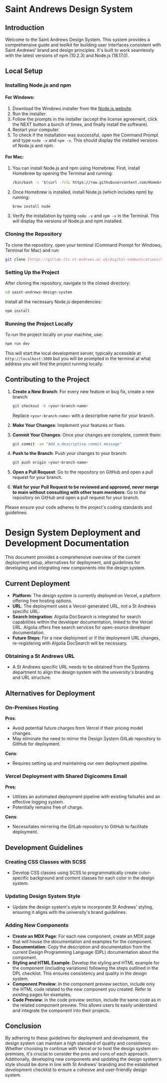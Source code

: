 # Saint Andrews Design System

## Introduction

Welcome to the Saint Andrews Design System. This system provides a comprehensive guide and toolkit for building user interfaces consistent with Saint Andrews' brand and design principles. It's built to work seamlessly with the latest versions of npm (10.2.3) and Node.js (18.17.0).

## Local Setup

### Installing Node.js and npm

#### For Windows:

1. Download the Windows installer from the [Node.js website](https://nodejs.org/).
2. Run the installer.
3. Follow the prompts in the installer (accept the license agreement, click the NEXT button a bunch of times, and finally install the software).
4. Restart your computer.
5. To check if the installation was successful, open the Command Prompt and type `node -v` and `npm -v`. This should display the installed versions of Node.js and npm.

#### For Mac:

1. You can install Node.js and npm using Homebrew. First, install Homebrew by opening the Terminal and running:

   ```bash
   /bin/bash -c "$(curl -fsSL https://raw.githubusercontent.com/Homebrew/install/HEAD/install.sh)"
   ```

2. Once Homebrew is installed, install Node.js (which includes npm) by running:

   ```bash
   brew install node
   ```

3. Verify the installation by typing `node -v` and `npm -v` in the Terminal. This will display the versions of Node.js and npm installed.

### Cloning the Repository

To clone the repository, open your terminal (Command Prompt for Windows, Terminal for Mac) and run:

```bash
git clone [https://gitlab-its.st-andrews.ac.uk/digital-communications/standards/standards-design-system.git]
```

### Setting Up the Project

After cloning the repository, navigate to the cloned directory:

```bash
cd saint-andrews-design-system
```

Install all the necessary Node.js dependencies:

```bash
npm install
```

### Running the Project Locally

To run the project locally on your machine, use:

```bash
npm run dev
```

This will start the local development server, typically accessible at `http://localhost:3000` but you will be prompted in the terminal at what address you will find the project running locally.

## Contributing to the Project

1. **Create a New Branch**: For every new feature or bug fix, create a new branch:

   ```bash
   git checkout -b <your-branch-name>
   ```

   Replace `<your-branch-name>` with a descriptive name for your branch.

2. **Make Your Changes**: Implement your features or fixes.

3. **Commit Your Changes**: Once your changes are complete, commit them:

   ```bash
   git commit -am "Add a descriptive commit message"
   ```

4. **Push to the Branch**: Push your changes to your branch:

   ```bash
   git push origin <your-branch-name>
   ```

5. **Open a Pull Request**: Go to the repository on GitHub and open a pull request for your branch.

6. **Wait for your Pull Request to be reviewed and approved, never merge to main without consulting with other team members**: Go to the repository on GitHub and open a pull request for your branch.

Please ensure your code adheres to the project's coding standards and guidelines.



# Design System Deployment and Development Documentation

This document provides a comprehensive overview of the current deployment setup, alternatives for deployment, and guidelines for developing and integrating new components into the design system.

## Current Deployment
- **Platform**: The design system is currently deployed on Vercel, a platform offering free hosting options.
- **URL**: The deployment uses a Vercel-generated URL, not a St Andrews specific URL.
- **Search Integration**: Algolia DocSearch is integrated for search capabilities within the developer documentation, linked to the Vercel URL. Algolia offers free search services for open-source developer documentation.
- **Future Steps**: For a new deployment or if the deployment URL changes, re-registering with Algolia DocSearch will be necessary.

### Obtaining a St Andrews URL
- A St Andrews specific URL needs to be obtained from the Systems department to align the design system with the university's branding and URL structure.

## Alternatives for Deployment

### On-Premises Hosting
**Pros**:
- Avoid potential future charges from Vercel if their pricing model changes.
- May eliminate the need to mirror the Design System GitLab repository to GitHub for deployment.

**Cons**:
- Requires setting up and maintaining our own deployment pipeline.

### Vercel Deployment with Shared Digicomms Email
**Pros**:
- Utilizes an automated deployment pipeline with existing failsafes and an effective logging system.
- Potentially remains free of charge.

**Cons**:
- Necessitates mirroring the GitLab repository to GitHub to facilitate deployment.

## Development Guidelines

### Creating CSS Classes with SCSS
- Develop CSS classes using SCSS to programmatically create color-specific background and content classes for each color in the design system.

### Updating Design System Style
- Update the design system's style to incorporate St Andrews' styling, ensuring it aligns with the university's brand guidelines.

### Adding New Components
- **Create an MDX Page**: For each new component, create an MDX page that will house the documentation and examples for the component.
- **Documentation**: Copy the description and documentation from the current Design Programming Language (DPL) documentation about the component.
- **Styling and HTML Example**: Develop the styling and HTML example for the component (including variations) following the steps outlined in the DPL checklist. This ensures consistency and quality in the design system.
- **Component Preview**: In the component preview section, include only the HTML code related to the new component you created. Refer to existing pages for examples.
- **Code Preview**: In the code preview section, include the same code as in the related component preview. This allows users to easily understand and integrate the component into their projects.

## Conclusion

By adhering to these guidelines for deployment and development, the design system can maintain a high standard of quality and consistency. Whether choosing to continue with Vercel or to host the design system on-premises, it's crucial to consider the pros and cons of each approach. Additionally, developing new components and updating the design system's style should be done in line with St Andrews' branding and the established development checklist to ensure a cohesive and user-friendly design system.